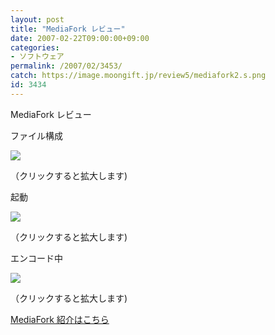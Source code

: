 ```yaml
---
layout: post
title: "MediaFork レビュー"
date: 2007-02-22T09:00:00+09:00
categories:
- ソフトウェア
permalink: /2007/02/3453/
catch: https://image.moongift.jp/review5/mediafork2.s.png
id: 3434
---
```

MediaFork レビュー  
<!--more-->

ファイル構成

  

[![](https://image.moongift.jp/review5/mediafork1.s.png)](https://image.moongift.jp/review5/mediafork1.png)  
  
（クリックすると拡大します)

  

起動

  

[![](https://image.moongift.jp/review5/mediafork2.s.png)](https://image.moongift.jp/review5/mediafork2.png)  
  
（クリックすると拡大します)

  

エンコード中

  

[![](https://image.moongift.jp/review5/mediafork3.s.png)](https://image.moongift.jp/review5/mediafork3.png)  
  
（クリックすると拡大します)

  

[MediaFork 紹介はこちら](http://oss.moongift.jp/intro/i-3449.html)

